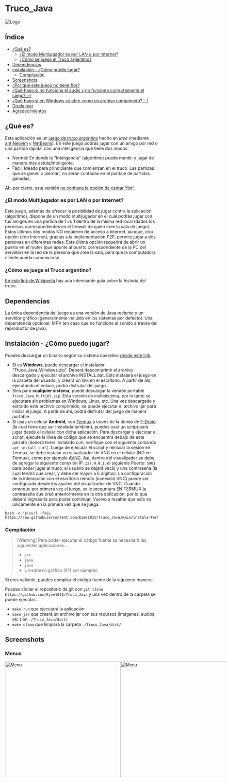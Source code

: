 # Truco_Java

![Logo](Truco_Java/src/truco_java/fondos/logo.png)

## Índice
<!-- vim-markdown-toc GFM -->

* [¿Qué es?](#qué-es)
    * [¿El modo Multijugador es por LAN o por Internet?](#el-modo-multijugador-es-por-lan-o-por-internet)
    * [¿Cómo se juega el Truco argentino?](#cómo-se-juega-el-truco-argentino)
* [Dependencias](#dependencias)
* [Instalación - ¿Cómo puedo jugar?](#instalación---cómo-puedo-jugar)
    * [Compilación](#compilación)
* [Screenshots](#screenshots)
* [¿Por qué este juego no tiene flor?](#por-qué-este-juego-no-tiene-flor)
* [¿Qué hago si no funciona el audio y no funciona correctamente el juego? :-(](#qué-hago-si-no-funciona-el-audio-y-no-funciona-correctamente-el-juego--)
* [¿Qué hago si en Windows se abre como un archivo comprimido? :-(](#qué-hago-si-en-windows-se-abre-como-un-archivo-comprimido--)
* [Disclaimer](#disclaimer)
* [Agradecimientos](#agradecimientos)

<!-- vim-markdown-toc -->

## ¿Qué es?
Esta aplicación es un [juego de *truco argentino*](https://es.wikipedia.org/wiki/Truco_argentino) hecho en *java* (mediante [ant](https://en.wikipedia.org/wiki/Apache_Ant),[Neovim](http://neovim.io/) y [NetBeans](https://es.wikipedia.org/wiki/NetBeans)). En este juego podrás jugar con un amigo por red o una partida rápida, con una inteligencia que tiene dos modos:
* Normal: En donde la "Inteligencia" (algoritmo) puede mentir, y jugar de manera más astuta/inteligente.
* Fácil: Ideado para principiante que comienzan en el truco. Las partidas que se ganen o pierdan, no serán contadas en el puntaje de partidas ganadas.

Ah, por cierto, esta versión [no contiene la opción de cantar 'flor'](https://github.com/Ezee1015/Truco_Java#por-qu%C3%A9-este-juego-no-tiene-flor).

### ¿El modo Multijugador es por LAN o por Internet?
Este juego, además de ofrecer la posibilidad de jugar contra la aplicación (algoritmo), dispone de un modo multijugador en el cual podrás jugar con tus amigos en una partida de 1 vs 1 dentro de la misma red local (dados los permisos correspondientes en el firewall de quien cree la sala de juego). Estos últimos dos modos NO requieren de acceso a internet, aunque, otra opción (con Internet), gracias a la implementación P2P, permite jugar a dos personas en diferentes redes. Esta última opción requerirá de abrir un puerto en el router (que apunte al puerto correspondiente de la PC del servidor) en la red de la persona que cree la sala, para que la computadora cliente pueda comunicarse.

### ¿Cómo se juega el Truco argentino?
[En este link de Wikipedia](https://es.wikipedia.org/wiki/Truco_argentino) hay una interesante guía sobre la historia del truco.

## Dependencias
La única dependencia del juego es una versión de Java reciente y un servidor gráfico (generalmente incluido en los sistemas por defecto). Una dependencia opcional: MPV (en caso que no funcione el sonido a través del reproductor de java).

## Instalación - ¿Cómo puedo jugar?
Puedes descargar un binario según su sistema operativo [desde este link](https://github.com/Ezee1015/Truco_Java/releases).
* Si es **Windows**, puede descargar el instalador "Truco_Java_Windows.zip". Deberá descomprimir el archivo descargado y ejecutar el archivo INSTALL.bat. Esto instalará el juego en la carpeta del usuario, y creará un link en el escritorio. A partir de ahí, ejecutando el enlace, podrá disfrutar del juego.
* Sino para **cualquier sistema**, puede descargar la versión portable `Truco_Java_MultiOS.zip`. Esta versión es multisistema, por lo tanto se ejecutara sin problemas en Windows, Linux, etc. Una vez descargado y extraído este archivo comprimido, se puede ejecutar el archivo .jar para iniciar el juego. A partir de ahí, podrá disfrutar del juego de manera portable.
* Si usas un celular **Android**, con [Termux](https://f-droid.org/en/packages/com.termux/) a través de la tienda de [F-Droid](https://f-droid.org/es/) (la cual tiene que ser instalada también), puedes usar un script para jugar desde el celular con dicha aplicación. Para descargar y ejecutar el script, ejecute la línea de código que se encuentra debajo de este párrafo (deberá tener instalado curl, verifique con el siguiente comando `apt install curl`). Luego de ejecutar el script y reiniciar la sesión en Termux, se debe instalar un visualizador de VNC en el celular (NO en Termux), como por ejemplo [AVNC](https://play.google.com/store/apps/details?id=com.gaurav.avnc&gl=US). Así, dentro del visualizador se debe de agregar la siguiente conexión IP: `127.0.0.1`, el siguiente Puerto: `5901` para poder jugar al truco, el usuario se dejará vacío y una contraseña (la cual tendrá que crear, y debe ser mayor a 6 dígitos). La configuración de la interacción con el escritorio remoto (conexión VNC) puede ser configurada desde los ajustes del visualizador de VNC. Cuando arranque por primera vez el juego, se le preguntara EN TERMUX la contraseña que creó anteriormente en la otra aplicación, por lo que deberá ingresarla para poder continuar. Vuelvo a resaltar que esto es únicamente en la primera vez que se juega.
```
bash -c "$(curl -fsSL https://raw.githubusercontent.com/Ezee1015/Truco_Java/main/instalarTermux.sh)"
```

### Compilación
> [Warning]
> Para poder ejecutar el código fuente se necesitará las siguientes aplicaciones...
>   - `ant`
>   - `java`
>   - `java`
>   - Un entorno gráfico (X11 por ejemplo)

Si eres valiente, puedes compilar el código fuente de la siguiente manera:

Puedes clonar el repositorio de git con `git clone https://github.com/Ezee1015/Truco_Java` y una vez dentro de la carpeta se puede ejecutar...
- `make run` que ejecutará la aplicación
- `make jar` que creará un archivo jar con sus recursos (imágenes, audios, etc.) en `./Truco_Java/dist/`
- `make clean` que limpiará la carpeta `./Truco_Java/dist/`

## Screenshots
<h3>Menus</h3>
<div style=" display:flex; flex-direction: row">
  <img src="https://raw.githubusercontent.com/Ezee1015/Truco_Java/main/screenshots/menu.png" alt="Menu" style="width: 380px;;">
  <img src="https://raw.githubusercontent.com/Ezee1015/Truco_Java/main/screenshots/menujugar.png" alt="Menu" style="width: 380px;">
  <img src="https://raw.githubusercontent.com/Ezee1015/Truco_Java/main/screenshots/registro.png" alt="Menu" style="width: 380px;;">
  <img src="https://raw.githubusercontent.com/Ezee1015/Truco_Java/main/screenshots/login.png" alt="Menu" style="width: 380px;">
<div>
<hr>
<h3>Multijugador</h3>
<div style=" display:flex; flex-direction: row">
  <img src="https://raw.githubusercontent.com/Ezee1015/Truco_Java/main/screenshots/cliente1.png" alt="Menu" style="width: 380px;">
  <img src="https://raw.githubusercontent.com/Ezee1015/Truco_Java/main/screenshots/servidor1.png" alt="Menu" style="width: 380px;">
  <img src="https://raw.githubusercontent.com/Ezee1015/Truco_Java/main/screenshots/cliente2.png" alt="Menu" style="width: 380px;">
  <img src="https://raw.githubusercontent.com/Ezee1015/Truco_Java/main/screenshots/servidor2.png" alt="Menu" style="width: 380px;">
  <img src="https://raw.githubusercontent.com/Ezee1015/Truco_Java/main/screenshots/cliente3.png" alt="Menu" style="width: 380px;">
  <img src="https://raw.githubusercontent.com/Ezee1015/Truco_Java/main/screenshots/servidor3.png" alt="Menu" style="width: 380px;">
<div>
<hr>
<h3>Partida Rápida</h3>
<div style=" display:flex; flex-direction: row">
  <img src="https://raw.githubusercontent.com/Ezee1015/Truco_Java/main/screenshots/juego1.png" alt="Menu" style="width: 380px;">
  <img src="https://raw.githubusercontent.com/Ezee1015/Truco_Java/main/screenshots/juego2.png" alt="Menu" style="width: 380px;">
  <img src="https://raw.githubusercontent.com/Ezee1015/Truco_Java/main/screenshots/juego3.png" alt="Menu" style="width: 380px;">
  <img src="https://raw.githubusercontent.com/Ezee1015/Truco_Java/main/screenshots/juego4.png" alt="Menu" style="width: 380px;">
<div>

## ¿Por qué este juego no tiene flor?
1. Por un motivo de simplificación del código del juego.
2. Personalmente no juego con flor.

Por lo que por ambas razones anteriores, decidí no incluirlo.

## ¿Qué hago si no funciona el audio y no funciona correctamente el juego? :-(
Si no funciona el audio a través de la solución multimedia que incluye Java por defecto, se puede optar por instalar MPV para hacer funcionar el audio por esa alternativa. En caso que el juego no puede reproducir audio por ninguna de esas vías, se corrompe, por lo tanto, para poder hacer que el juego funcione correctamente, se puede desactivar el sonido desde el menú principal. Con esto el juego no reproducirá ningún sonido, y por ende no se romperá.

## ¿Qué hago si en Windows se abre como un archivo comprimido? :-(
Este es un problema con la configuración por defecto configurada para la apertura de archivos .jar. [Puede solucionarlo siguiendo estas instrucciones](https://stackoverflow.com/questions/57699084/how-to-open-a-jar-file-by-default-on-windows-10-64-bit) o [estas instrucciones](https://stackoverflow.com/questions/394616/running-jar-file-on-windows). El juego se instala en la carpeta del usuario.

## Disclaimer
Muchas gracias por haberse interesado en este juego. No se pretende ni se tiene la intención de ofender, insultar ni discriminar a nadie. Esta aplicación fue diseñada en forma humorística para divertir a sus jugadores. No es nuestra intensión perjudicar a ninguna persona y pedimos disculpas de antemano.

## Agradecimientos
- Gracias a [ReadLoud](https://readloud.net/)  y a [TTSFree](https://ttsfree.com/) por permitir que este juego tuviera sonido de voces cuando la computadora canta truco, envido, etc..
- También agradecer a [Pixabay](pixabay.com) por los efectos de sonido y [la imagen de la cabaña](https://pixabay.com/es/illustrations/cabina-casa-caba%C3%B1a-casa-de-madera-5701374/).
- Las imágenes de la baraja de cartas son de Basquetteur - Trabajo propio, CC BY-SA 3.0, [Ver fuente](https://commons.wikimedia.org/w/index.php?curid=32842304)
